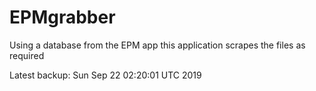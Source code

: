# EPMgrabber
Using a database from the EPM app this application scrapes the files as required


Latest backup: Sun Sep 22 02:20:01 UTC 2019
